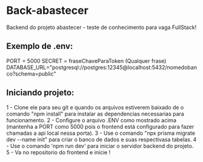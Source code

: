 # Back-abastecer
Backend do projeto abastecer - teste de conhecimento para vaga FullStack!

## Exemplo de .env:
PORT = 5000
SECRET = fraseChaveParaToken (Qualquer frase)
DATABASE_URL="postgresql://postgres:12345@localhost:5432/nomedobanco?schema=public"

## Iniciando projeto:
1 - Clone ele para seu git e quando os arquivos estiverem baixado de o comando "npm install" para instalar as dependencias necessarias para funcionamento.
2 - Configure o arquivo .ENV como mostrado acima (mantenha a PORT como 5000 pois o frontend está configurado para fazer chamadas a api local nessa porta).
3 - Use o comando "npx prisma migrate dev --name init" para criar o banco de dados e suas respectivasa tabelas.
4 - Use o comando 'npm run dev' para iniciar o servidor backend do projeto.
5 - Va no repositorio do frontend e inicie !
